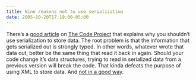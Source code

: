 ```yaml
---
title: Nine reasons not to use serialization
date: 2005-10-20T17:19:00-05:00
---
```

There&#8217;s a [good article](http://www.codeproject.com/dotnet/noserialise.asp "Nine reasons not to use serialization by Neil Davidson.  Although .NET provides a number of quick and easy ways to serialize and deserialize data, do not use them. This article explains why. ") on [The Code Project](http://www.codeproject.com/ "The Code Project") that explains why you shouldn&#8217;t use serialization to store data. The root problem is that the information that gets serialized out is strongly typed. In other words, whatever wrote that data out, better be the same thing that read it back in again. Should your code change it&#8217;s data structures, trying to read in serialized data from a previous version will break the code. That kinda defeats the purpose of using XML to store data. And [not in a good way](http://www.cnn.com/SHOWBIZ/9704/07/chasing.amy.review/ "not in a good way").
